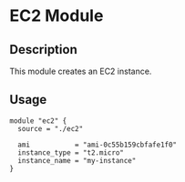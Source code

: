 # EC2 Module

## Description
This module creates an EC2 instance.

## Usage

```hcl
module "ec2" {
  source = "./ec2"

  ami           = "ami-0c55b159cbfafe1f0"
  instance_type = "t2.micro"
  instance_name = "my-instance"
}
